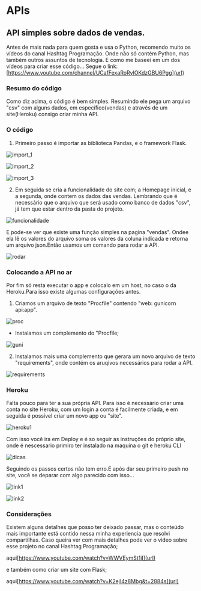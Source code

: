 # APIs
## API simples sobre dados de vendas. ##

Antes de mais nada para quem gosta e usa o Python, recomendo muito os vídeos do canal Hashtag Programação. Onde não só contém Python, mas também outros assuntos de tecnologia. E como me baseei em um dos vídeos para criar esse código...
Segue o link: [https://www.youtube.com/channel/UCafFexaRoRylOKdzGBU6Pgg](url)

### Resumo do código ###
Como diz acima, o código é bem simples. Resumindo ele pega um arquivo "csv" com alguns dados, em específico(vendas) e através de um site(Heroku) consigo criar minha API.

### O código ###
1. Primeiro passo é importar as biblioteca Pandas, e o framework Flask.

![import_1](https://user-images.githubusercontent.com/68728828/147696906-9c07c8da-7684-48fe-8e9c-76367ca9d33c.jpg)

![import_2](https://user-images.githubusercontent.com/68728828/147696914-3835b6e2-fd89-4a7d-b8a7-534aef6761a6.jpg)

![import_3](https://user-images.githubusercontent.com/68728828/147696918-e1f86f6f-4a0e-45b8-a1a4-714663ed0cc3.jpg)

2. Em seguida se cria a funcionalidade do site com; a Homepage inicial, e a segunda, onde contem os dados das vendas. Lembrando que é necessário que o arquivo que será usado como banco de dados "csv", já tem que estar dentro da pasta do projeto.

![funcionalidade](https://user-images.githubusercontent.com/68728828/147697281-284a69ee-659b-45fd-aca9-33e14862d8fe.jpg)

E pode-se ver que existe uma função simples na pagina "vendas". Ondee ela lê os valores do arquivo soma os valores da coluna indicada e retorna um arquivo json.Então usamos um comando para rodar a API.

![rodar](https://user-images.githubusercontent.com/68728828/147697711-cd9bb081-3cc3-4700-b8ee-a3c346b8fadd.jpg)

### Colocando a API no ar ###
Por fim só resta executar o app e colocalo em um host, no caso o da Heroku.Para isso existe algumas configurações antes.

1. Criamos um arquivo de texto "Procfile" contendo "web: gunicorn api:app".

![proc](https://user-images.githubusercontent.com/68728828/147698593-3c5e4ada-bf00-4bdc-8458-f31b239ccf21.jpg)

  - Instalamos um complemento do "Procfile;
  
  ![guni](https://user-images.githubusercontent.com/68728828/147698611-47fac3be-943e-44ae-9ad0-76626ae2f51a.jpg)

2. Instalamos mais uma complemento que gerara um novo arquivo de texto "requirements", onde contém os aruqivos necessários para rodar a API.

![requirements](https://user-images.githubusercontent.com/68728828/147698624-87869805-6101-42f4-bd8c-e8b1cbf4be42.jpg)

### Heroku ###
Falta pouco para ter a sua própria API. Para isso é necessário criar uma conta no site Heroku, com um login a conta é facilmente criada, e em seguida é possível criar um novo app ou "site".

![heroku1](https://user-images.githubusercontent.com/68728828/147700047-56523d62-27c7-4be3-9154-a0e4cf52d74f.jpg)

Com isso você ira em Deploy e é so seguir as instruções do próprio site, onde é nescessario primiro ter instalado na maquina o git e heroku CLI

![dicas](https://user-images.githubusercontent.com/68728828/147700401-ff22ce59-cc4b-4b98-82e4-aad26a20cf4a.jpg)

Seguindo os passos certos não tem erro.E após dar seu primeiro push no site, você se deparar com algo parecido com isso...

![link1](https://user-images.githubusercontent.com/68728828/147700718-923b309f-09bd-43bb-b202-b1dc1657ad20.jpg)

![link2](https://user-images.githubusercontent.com/68728828/147700724-f2c9f7cb-22a6-45e8-87cf-74515e3c3167.jpg)

### Considerações ###
Existem alguns detalhes que posso ter deixado passar, mas o conteúdo mais importante está contido nessa minha experiencia que resolvi compartilhas.
Caso queira ver com mais detalhes pode ver o video sobre esse projeto no canal Hashtag Programação;

aqui[https://www.youtube.com/watch?v=WWVEymSt1iI](url)

e também como criar um site com Flask;

aqui[https://www.youtube.com/watch?v=K2ejI4z8Mbg&t=2884s](url)
